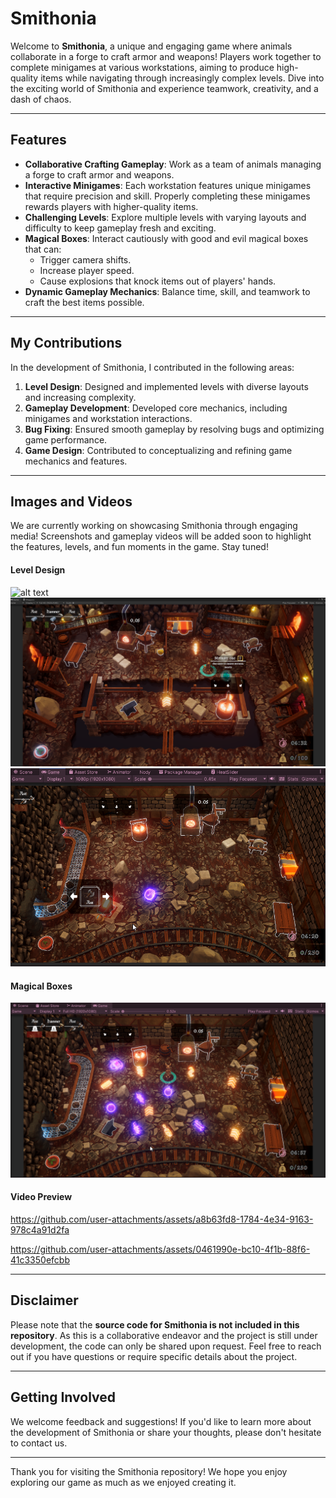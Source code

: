 # Smithonia

Welcome to **Smithonia**, a unique and engaging game where animals collaborate in a forge to craft armor and weapons! Players work together to complete minigames at various workstations, aiming to produce high-quality items while navigating through increasingly complex levels. Dive into the exciting world of Smithonia and experience teamwork, creativity, and a dash of chaos.

---

## Features

- **Collaborative Crafting Gameplay**: Work as a team of animals managing a forge to craft armor and weapons.
- **Interactive Minigames**: Each workstation features unique minigames that require precision and skill. Properly completing these minigames rewards players with higher-quality items.
- **Challenging Levels**: Explore multiple levels with varying layouts and difficulty to keep gameplay fresh and exciting.
- **Magical Boxes**: Interact cautiously with good and evil magical boxes that can:
  - Trigger camera shifts.
  - Increase player speed.
  - Cause explosions that knock items out of players' hands.
- **Dynamic Gameplay Mechanics**: Balance time, skill, and teamwork to craft the best items possible.

---

## My Contributions

In the development of Smithonia, I contributed in the following areas:

1. **Level Design**: Designed and implemented levels with diverse layouts and increasing complexity.
2. **Gameplay Development**: Developed core mechanics, including minigames and workstation interactions.
3. **Bug Fixing**: Ensured smooth gameplay by resolving bugs and optimizing game performance.
4. **Game Design**: Contributed to conceptualizing and refining game mechanics and features.

---

## Images and Videos

We are currently working on showcasing Smithonia through engaging media! Screenshots and gameplay videos will be added soon to highlight the features, levels, and fun moments in the game. Stay tuned!

#### Level Design
![alt text](Images/BaseLevel1.png)
![alt text](Images/Level12.png)
![alt text](Images/MinigameSelection.png)


#### Magical Boxes
![alt text](Images/AbilityBoxes1.png)

#### Video Preview

https://github.com/user-attachments/assets/a8b63fd8-1784-4e34-9163-978c4a91d2fa

https://github.com/user-attachments/assets/0461990e-bc10-4f1b-88f6-41c3350efcbb

---

## Disclaimer

Please note that the **source code for Smithonia is not included in this repository**. As this is a collaborative endeavor and the project is still under development, the code can only be shared upon request. Feel free to reach out if you have questions or require specific details about the project.

---

## Getting Involved

We welcome feedback and suggestions! If you'd like to learn more about the development of Smithonia or share your thoughts, please don't hesitate to contact us.

---

Thank you for visiting the Smithonia repository! We hope you enjoy exploring our game as much as we enjoyed creating it.

